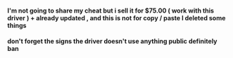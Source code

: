 #### I'm not going to share my cheat but i sell it for $75.00 ( work with this driver ) + already updated , and this is not for copy / paste I deleted some things
#### don't forget the signs the driver doesn't use anything public definitely ban
